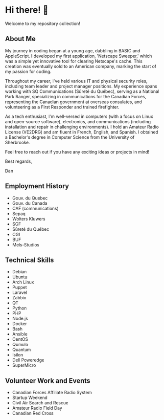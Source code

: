 # Hi there! 👋

Welcome to my repository collection!

## About Me

My journey in coding began at a young age, dabbling in BASIC and AppleScript. I developed my first application, 'Netscape Sweeper,' which was a simple yet innovative tool for clearing Netscape's cache. This creation was eventually sold to an American company, marking the start of my passion for coding.

Throughout my career, I've held various IT and physical security roles, including team leader and project manager positions. My experience spans working with SQ Communications (Sûreté du Québec), serving as a National Park Ranger, specializing in communications for the Canadian Forces, representing the Canadian government at overseas consulates, and volunteering as a First Responder and trained firefighter.

As a tech enthusiast, I'm well-versed in computers (with a focus on Linux and open-source software), electronics, and communications (including installation and repair in challenging environments). I hold an Amateur Radio License (VE2DRG) and am fluent in French, English, and Spanish. I obtained a Bachelor's degree in Computer Science from the University of Sherbrooke.

Feel free to reach out if you have any exciting ideas or projects in mind!

Best regards,

Dan

## Employment History

- Gouv. du Quebec
- Gouv. du Canada
- CAF (communications)
- Sepaq
- Wolters Kluwers
- SGF
- Sûreté du Québec
- CGI
- BUF
- Mels-Studios

## Technical Skills

- Debian
- Ubuntu
- Arch Linux
- Puppet
- Laravel
- Zabbix
- QT
- Python
- PHP
- Node.js
- Docker
- Bash
- Ansible
- CentOS
- Qumulo
- Quantum
- Isilon
- Dell Poweredge
- SuperMicro

## Volunteer Work and Events

- Canadian Forces Affiliate Radio System
- Startup Weekend
- Civil Air Search and Rescue
- Amateur Radio Field Day
- Canadian Red Cross
